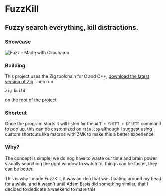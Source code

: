 # FuzzKill
## Fuzzy search everything, kill distractions.

### Showcase

![Fuzz - Made with Clipchamp](https://github.com/user-attachments/assets/d6eb0890-1392-4ad2-bac2-979a065d9188)

### Building
This project uses the Zig toolchain for C and C++, [download the latest version of Zig](https://ziglang.org/learn/getting-started/)
Then run
```ps
zig build
```
on the root of the project

### Shortcut
Once the program starts it will listen for the `ALT + SHIFT + DELETE` command to pop up, this can be customized on `main.cpp` although I suggest using custom shortcuts like macros with ZMK to make this a better experience.

### Why?
The concept is simple, we do nog have to waste our time and brain power visually searching the right window to switch to, things can be faster, they can be better.

This is why I made FuzzKill, it was an idea that was floating around my head for a while, and it wasn't until [Adam Basis did something similar](https://youtu.be/pAbf3jtoovA?si=cK_uLqbNKmXrV02V), that I decided to dedicate a weekend to make this

